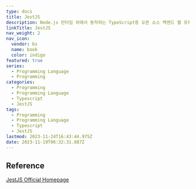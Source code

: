 ```yaml
---
type: docs
title: JestJS
description: Node.js 런타임 위에서 동작하는 TypeScript용 오픈 소스 백엔드 웹 프레임워크.
linkTitle: JestJS
nav_weight: 2
nav_icon:
  vendor: bs
  name: book
  color: indigo
featured: true
series:
  - Programming Language
  - Programming
categories:
  - Programming
  - Programming Language
  - Typescript
  - JestJS
tags:
  - Programming
  - Programming Language
  - Typescript
  - JestJS
lastmod: 2023-11-24T16:43:44.975Z
date: 2023-11-19T06:32:31.887Z
---
```


## Reference

[JestJS Official Homepage](https://jestjs.io/)
